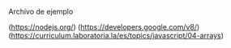 Archivo de ejemplo 

(https://nodejs.org/)
(https://developers.google.com/v8/)
(https://curriculum.laboratoria.la/es/topics/javascript/04-arrays)
